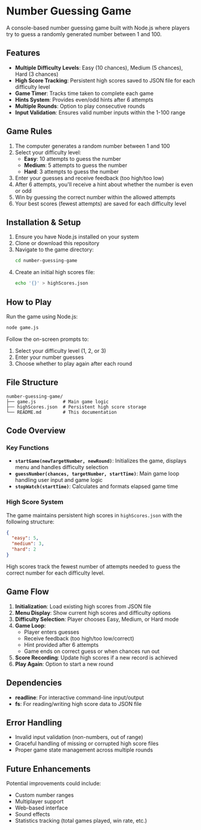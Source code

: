 # Number Guessing Game

A console-based number guessing game built with Node.js where players try to guess a randomly generated number between 1 and 100.

## Features

- **Multiple Difficulty Levels**: Easy (10 chances), Medium (5 chances), Hard (3 chances)
- **High Score Tracking**: Persistent high scores saved to JSON file for each difficulty level
- **Game Timer**: Tracks time taken to complete each game
- **Hints System**: Provides even/odd hints after 6 attempts
- **Multiple Rounds**: Option to play consecutive rounds
- **Input Validation**: Ensures valid number inputs within the 1-100 range

## Game Rules

1. The computer generates a random number between 1 and 100
2. Select your difficulty level:
   - **Easy**: 10 attempts to guess the number
   - **Medium**: 5 attempts to guess the number
   - **Hard**: 3 attempts to guess the number
3. Enter your guesses and receive feedback (too high/too low)
4. After 6 attempts, you'll receive a hint about whether the number is even or odd
5. Win by guessing the correct number within the allowed attempts
6. Your best scores (fewest attempts) are saved for each difficulty level

## Installation & Setup

1. Ensure you have Node.js installed on your system
2. Clone or download this repository
3. Navigate to the game directory:
   ```bash
   cd number-guessing-game
   ```
4. Create an initial high scores file:
   ```bash
   echo '{}' > highScores.json
   ```

## How to Play

Run the game using Node.js:

```bash
node game.js
```

Follow the on-screen prompts to:

1. Select your difficulty level (1, 2, or 3)
2. Enter your number guesses
3. Choose whether to play again after each round

## File Structure

```
number-guessing-game/
├── game.js          # Main game logic
├── highScores.json  # Persistent high score storage
└── README.md        # This documentation
```

## Code Overview

### Key Functions

- **`startGame(newTargetNumber, newRound)`**: Initializes the game, displays menu and handles difficulty selection
- **`guessNumber(chances, targetNumber, startTime)`**: Main game loop handling user input and game logic
- **`stopWatch(startTime)`**: Calculates and formats elapsed game time

### High Score System

The game maintains persistent high scores in `highScores.json` with the following structure:

```json
{
  "easy": 5,
  "medium": 3,
  "hard": 2
}
```

High scores track the fewest number of attempts needed to guess the correct number for each difficulty level.

## Game Flow

1. **Initialization**: Load existing high scores from JSON file
2. **Menu Display**: Show current high scores and difficulty options
3. **Difficulty Selection**: Player chooses Easy, Medium, or Hard mode
4. **Game Loop**:
   - Player enters guesses
   - Receive feedback (too high/too low/correct)
   - Hint provided after 6 attempts
   - Game ends on correct guess or when chances run out
5. **Score Recording**: Update high scores if a new record is achieved
6. **Play Again**: Option to start a new round

## Dependencies

- **readline**: For interactive command-line input/output
- **fs**: For reading/writing high score data to JSON file

## Error Handling

- Invalid input validation (non-numbers, out of range)
- Graceful handling of missing or corrupted high score files
- Proper game state management across multiple rounds

## Future Enhancements

Potential improvements could include:

- Custom number ranges
- Multiplayer support
- Web-based interface
- Sound effects
- Statistics tracking (total games played, win rate, etc.)
